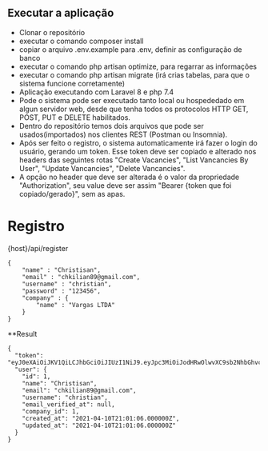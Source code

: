 ## Executar a aplicação

- Clonar o repositório
- executar o comando composer install
- copiar o arquivo .env.example para .env, definir as configuração de banco
- executar o comando php artisan optimize, para regarrar as informações
- executar o comando php artisan migrate (irá crias tabelas, para que o sistema funcione corretamente)
- Aplicação executando com Laravel 8 e php 7.4
- Pode o sistema pode ser executado tanto local ou hospededado em algun servidor web, desde que tenha todos os protocolos HTTP GET, POST, PUT e DELETE habilitados.
- Dentro do repositório temos dois arquivos que pode ser usados(importados) nos clientes REST (Postman ou Insomnia).
- Após ser feito o registro, o sistema automaticamente irá fazer o login do usuário, gerando um token. Esse token deve ser copiado e alterado nos headers das seguintes rotas "Create Vacancies", "List Vancancies By User", "Update Vancancies", "Delete Vancancies".
- A opção no header que deve ser alterada é o valor da propriedade "Authorization", seu value deve ser assim "Bearer {token que foi copiado/gerado}", sem as apas.

# Registro
{host}/api/register
```
{
	"name" : "Christisan",
	"email" : "chkilian89@gmail.com",
	"username" : "christian",
	"password" : "123456",
	"company" : {
		"name" : "Vargas LTDA"
	}
}
```

**Result
```
{
  "token": "eyJ0eXAiOiJKV1QiLCJhbGciOiJIUzI1NiJ9.eyJpc3MiOiJodHRwOlwvXC9sb2NhbGhvc3Q6OTA5MFwvYXBpXC9yZWdpc3RlciIsImlhdCI6MTYxODA4ODQ2NywiZXhwIjoxNjE4MDkyMDY3LCJuYmYiOjE2MTgwODg0NjcsImp0aSI6InhqOWhVRlBWS29oVTFTdlQiLCJzdWIiOjEsInBydiI6Ijg3ZTBhZjFlZjlmZDE1ODEyZmRlYzk3MTUzYTE0ZTBiMDQ3NTQ2YWEifQ.qOpqmid9sqv03CQXIeYWlIzxwggKpeVcSM5YwfTnBcc",
  "user": {
    "id": 1,
    "name": "Christisan",
    "email": "chkilian89@gmail.com",
    "username": "christian",
    "email_verified_at": null,
    "company_id": 1,
    "created_at": "2021-04-10T21:01:06.000000Z",
    "updated_at": "2021-04-10T21:01:06.000000Z"
  }
}
```
